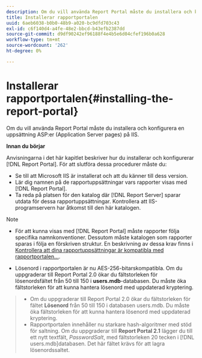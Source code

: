 ```yaml
---
description: Om du vill använda Report Portal måste du installera och konfigurera en uppsättning ASP:er (Application Server pages) på IIS.
title: Installerar rapportportalen
uuid: 6aeb6038-b0b0-48b9-a020-bc9dfd703c43
exl-id: c6f140d4-a4fe-48e2-bbcd-b43efb2387dd
source-git-commit: d9df90242ef96188f4e4b5e6d04cfef196b0a628
workflow-type: tm+mt
source-wordcount: '262'
ht-degree: 0%

---
```


# Installerar rapportportalen{#installing-the-report-portal}

Om du vill använda Report Portal måste du installera och konfigurera en uppsättning ASP:er (Application Server pages) på IIS.

**Innan du börjar**

Anvisningarna i det här kapitlet beskriver hur du installerar och konfigurerar [!DNL Report Portal]. För att slutföra dessa procedurer måste du:

* Se till att Microsoft IIS är installerat och att du känner till dess version.
* Lär dig namnen på de rapportuppsättningar vars rapporter visas med [!DNL Report Portal].
* Ta reda på platsen för den katalog där [!DNL Report Server] sparar utdata för dessa rapportuppsättningar. Kontrollera att IIS-programservern har åtkomst till den här katalogen.

>[!NOTE]
>
>* För att kunna visas med [!DNL Report Portal] måste rapporter följa specifika namnkonventioner. Dessutom måste katalogen som rapporter sparas i följa en förskriven struktur. En beskrivning av dessa krav finns i [Kontrollera att dina rapportuppsättningar är kompatibla med rapportportalen...](../../../home/c-rpt-oview/c-install-rpt-port/c-rpt-port-user-inter.md#section-2b141e5d198a4bbea455699126c24706).
   >
   >
* Lösenord i rapportportalen är nu AES-256-bitarskompatibla. Om du uppgraderar till Report Portal 2.0 ökar du fältstorleken för lösenordsfältet från 50 till 150 i **users.mdb**-databasen. Du måste öka fältstorleken för att kunna hantera lösenord med uppdaterad kryptering.
>* Om du uppgraderar till Report Portal 2.0 ökar du fältstorleken för fältet **Lösenord** från 50 till 150 i databasen users.mdb. Du måste öka fältstorleken för att kunna hantera lösenord med uppdaterad kryptering.
>* Rapportportalen innehåller nu starkare hash-algoritmer med stöd för saltning. Om du uppgraderar till **Report Portal 2.1** lägger du till ett nytt textfält, *PasswordSalt*, med fältstorleken 20 tecken i [!DNL users.mdb]databasen. Det här fältet krävs för att lagra lösenordssaltet.

>


